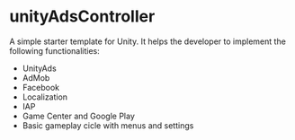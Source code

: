# unityAdsController

A simple starter template for Unity. It helps the developer to implement the following functionalities:
- UnityAds
- AdMob
- Facebook
- Localization
- IAP
- Game Center and Google Play
- Basic gameplay cicle with menus and settings
